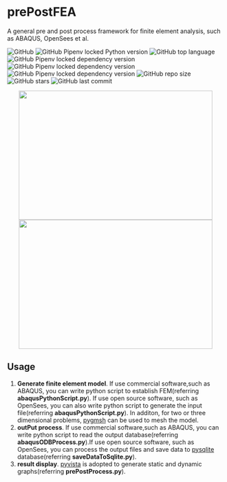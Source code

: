 # prePostFEA
A general pre and post process framework for finite element analysis, such as ABAQUS, OpenSees et al.

![GitHub](https://img.shields.io/github/license/Junjun1guo/prePostFEA?color=red&logoColor=blue)
![GitHub Pipenv locked Python version](https://img.shields.io/github/pipenv/locked/python-version/Junjun1guo/prePostFEA)
![GitHub top language](https://img.shields.io/github/languages/top/Junjun1guo/prePostFEA)
![GitHub Pipenv locked dependency version](https://img.shields.io/github/pipenv/locked/dependency-version/Junjun1guo/prepostFEA/numpy)
![GitHub Pipenv locked dependency version](https://img.shields.io/github/pipenv/locked/dependency-version/Junjun1guo/prepostFEA/pyvista)
![GitHub Pipenv locked dependency version](https://img.shields.io/github/pipenv/locked/dependency-version/Junjun1guo/prepostFEA/records)
![GitHub repo size](https://img.shields.io/github/repo-size/Junjun1guo/prePostFEA?color=GREEN)
![GitHub stars](https://img.shields.io/github/stars/Junjun1guo/prePostFEA)
![GitHub last commit](https://img.shields.io/github/last-commit/Junjun1guo/prePostFEA)

<div align=center><img width="450" height="300" src="https://github.com/Junjun1guo/prePostFEA/blob/master/misesStress.gif"/></div>
<div align=center><img width="450" height="300" src="https://github.com/Junjun1guo/prePostFEA/blob/master/dispForce.gif"/></div>

## Usage 
1. __Generate finite element model__. If use commercial software,such as ABAQUS, you can write python script to establish FEM(referring __abaqusPythonScript.py__). If use open source software, such as OpenSees, you can also write python script to generate the input file(referring __abaqusPythonScript.py__). In additon, for two or three dimensional problems, [pygmsh](https://github.com/nschloe/pygmsh) can be used to mesh the model.       
2. __outPut process__. If use commercial software,such as ABAQUS, you can write python script to read the output database(referring __abaqusODBProcess.py__).If use open source software, such as OpenSees, you can process the output files and save data to [pysqlite](https://github.com/ghaering/pysqlite) database(referring __saveDataToSqlite.py__).    
3. __result display__. [pyvista](https://docs.pyvista.org/) is adopted to generate static and dynamic graphs(referring __prePostProcess.py__).


 
